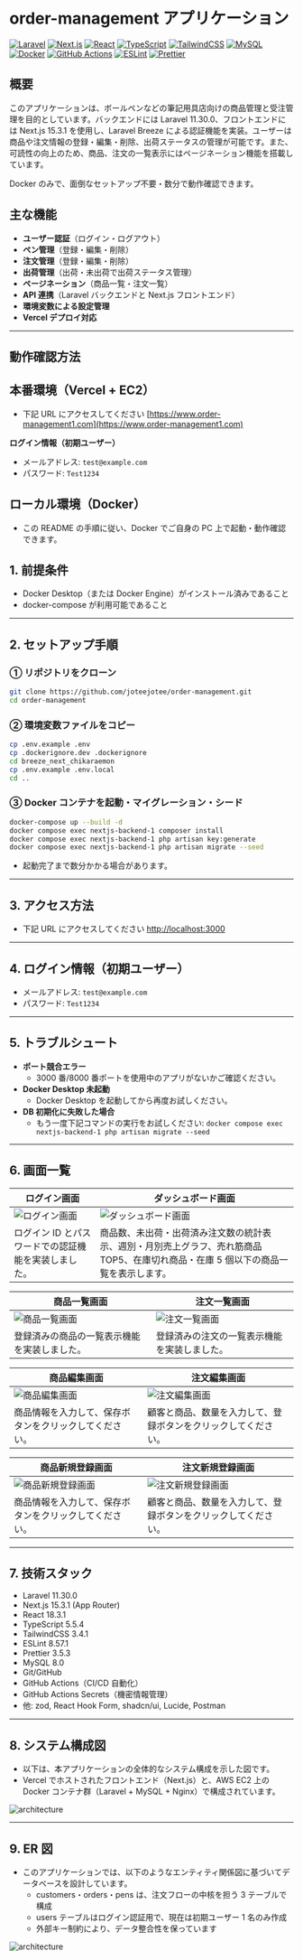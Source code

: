 # order-management アプリケーション

[![Laravel](https://img.shields.io/badge/Laravel-v11.30.0-FF2D20?logo=laravel&logoColor=white)](https://laravel.com)
[![Next.js](https://img.shields.io/badge/Next.js-v15.3.1-000000?logo=next.js&logoColor=white)](https://nextjs.org)
[![React](https://img.shields.io/badge/React-v18.3.1-61DAFB?logo=react&logoColor=white)](https://reactjs.org)
[![TypeScript](https://img.shields.io/badge/TypeScript-v5.5.4-3178C6?logo=typescript&logoColor=white)](https://www.typescriptlang.org)
[![TailwindCSS](https://img.shields.io/badge/TailwindCSS-v3.4.1-38B2AC?logo=tailwind-css&logoColor=white)](https://tailwindcss.com)
[![MySQL](https://img.shields.io/badge/MySQL-v8.0-4479A1?logo=mysql&logoColor=white)](https://www.mysql.com)
[![Docker](https://img.shields.io/badge/Docker-Enabled-2496ED?logo=docker&logoColor=white)](https://www.docker.com)
[![GitHub Actions](https://img.shields.io/badge/GitHub_Actions-CI/CD-2088FF?logo=github-actions&logoColor=white)](https://github.com/features/actions)
[![ESLint](https://img.shields.io/badge/ESLint-v8.57.1-4B32C3?logo=eslint&logoColor=white)](https://eslint.org)
[![Prettier](https://img.shields.io/badge/Prettier-v3.5.3-F7B93E?logo=prettier&logoColor=white)](https://prettier.io)

## 概要

このアプリケーションは、ボールペンなどの筆記用具店向けの商品管理と受注管理を目的としています。バックエンドには Laravel 11.30.0、フロントエンドには Next.js 15.3.1 を使用し、Laravel Breeze による認証機能を実装。ユーザーは商品や注文情報の登録・編集・削除、出荷ステータスの管理が可能です。また、可読性の向上のため、商品、注文の一覧表示にはページネーション機能を搭載しています。

Docker のみで、面倒なセットアップ不要・数分で動作確認できます。

## 主な機能

-   **ユーザー認証**（ログイン・ログアウト）
-   **ペン管理**（登録・編集・削除）
-   **注文管理**（登録・編集・削除）
-   **出荷管理**（出荷・未出荷で出荷ステータス管理）
-   **ページネーション**（商品一覧・注文一覧）
-   **API 連携**（Laravel バックエンドと Next.js フロントエンド）
-   **環境変数による設定管理**
-   **Vercel デプロイ対応**

---

## 動作確認方法

## 本番環境（Vercel + EC2）

-   下記 URL にアクセスしてください
    [https://www.order-management1.com](https://www.order-management1.com)

**ログイン情報（初期ユーザー）**

-   メールアドレス: `test@example.com`
-   パスワード: `Test1234`

## ローカル環境（Docker）

-   この README の手順に従い、Docker でご自身の PC 上で起動・動作確認できます。

## 1. 前提条件

-   Docker Desktop（または Docker Engine）がインストール済みであること
-   docker-compose が利用可能であること

---

## 2. セットアップ手順

### ① リポジトリをクローン

```sh
git clone https://github.com/joteejotee/order-management.git
cd order-management
```

### ② 環境変数ファイルをコピー

```sh
cp .env.example .env
cp .dockerignore.dev .dockerignore
cd breeze_next_chikaraemon
cp .env.example .env.local
cd ..
```

### ③ Docker コンテナを起動・マイグレーション・シード

```sh
docker-compose up --build -d
docker compose exec nextjs-backend-1 composer install
docker compose exec nextjs-backend-1 php artisan key:generate
docker compose exec nextjs-backend-1 php artisan migrate --seed
```

-   起動完了まで数分かかる場合があります。

---

## 3. アクセス方法

-   下記 URL にアクセスしてください
    [http://localhost:3000](http://localhost:3000)

---

## 4. ログイン情報（初期ユーザー）

-   メールアドレス: `test@example.com`
-   パスワード: `Test1234`

---

## 5. トラブルシュート

-   **ポート競合エラー**
    -   3000 番/8000 番ポートを使用中のアプリがないかご確認ください。
-   **Docker Desktop 未起動**
    -   Docker Desktop を起動してから再度お試しください。
-   **DB 初期化に失敗した場合**
    -   もう一度下記コマンドの実行をお試しください:
        `docker compose exec nextjs-backend-1 php artisan migrate --seed`

---

## 6. 画面一覧

| ログイン画面 | ダッシュボード画面 |
| ---- | ---- |
| ![ログイン画面](./docs/screenshots/login.png) | ![ダッシュボード画面](./docs/screenshots/dashboard.png) |
| ログイン ID とパスワードでの認証機能を実装しました。 | 商品数、未出荷・出荷済み注文数の統計表示、週別・月別売上グラフ、売れ筋商品 TOP5、在庫切れ商品・在庫 5 個以下の商品一覧を表示します。 |

| 商品一覧画面 | 注文一覧画面 |
| ---- | ---- |
| ![商品一覧画面](./docs/screenshots/pen-list.png) | ![注文一覧画面](./docs/screenshots/order-list.png) |
| 登録済みの商品の一覧表示機能を実装しました。 | 登録済みの注文の一覧表示機能を実装しました。 |

| 商品編集画面 | 注文編集画面 |
| ---- | ---- |
| ![商品編集画面](./docs/screenshots/pen-edit.png) | ![注文編集画面](./docs/screenshots/order-edit.png) |
| 商品情報を入力して、保存ボタンをクリックしてください。 | 顧客と商品、数量を入力して、登録ボタンをクリックしてください。 |

| 商品新規登録画面 | 注文新規登録画面 |
| ---- | ---- |
| ![商品新規登録画面](./docs/screenshots/pen-create.png) | ![注文新規登録画面](./docs/screenshots/order-create.png) |
| 商品情報を入力して、保存ボタンをクリックしてください。 | 顧客と商品、数量を入力して、登録ボタンをクリックしてください。 |

---

## 7. 技術スタック

-   Laravel 11.30.0
-   Next.js 15.3.1 (App Router)
-   React 18.3.1
-   TypeScript 5.5.4
-   TailwindCSS 3.4.1
-   ESLint 8.57.1
-   Prettier 3.5.3
-   MySQL 8.0
-   Git/GitHub
-   GitHub Actions（CI/CD 自動化）
-   GitHub Actions Secrets（機密情報管理）
-   他: zod, React Hook Form, shadcn/ui, Lucide, Postman

---

## 8. システム構成図

-   以下は、本アプリケーションの全体的なシステム構成を示した図です。
-   Vercel でホストされたフロントエンド（Next.js）と、AWS EC2 上の Docker コンテナ群（Laravel + MySQL + Nginx）で構成されています。

![architecture](./docs/order-management-architecture.drawio.png)

---

## 9. ER 図

-   このアプリケーションでは、以下のようなエンティティ関係図に基づいてデータベースを設計しています。
    -   customers・orders・pens は、注文フローの中核を担う 3 テーブルで構成
    -   users テーブルはログイン認証用で、現在は初期ユーザー 1 名のみ作成
    -   外部キー制約により、データ整合性を保っています

![architecture](./docs/order-management-schema.png)
